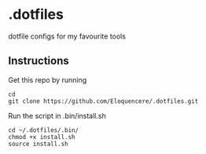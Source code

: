 # .dotfiles
dotfile configs for my favourite tools


## Instructions
Get this repo by running
```
cd
git clone https://github.com/Eloquencere/.dotfiles.git
```

Run the script in .bin/install.sh
```
cd ~/.dotfiles/.bin/
chmod +x install.sh
source install.sh
```
